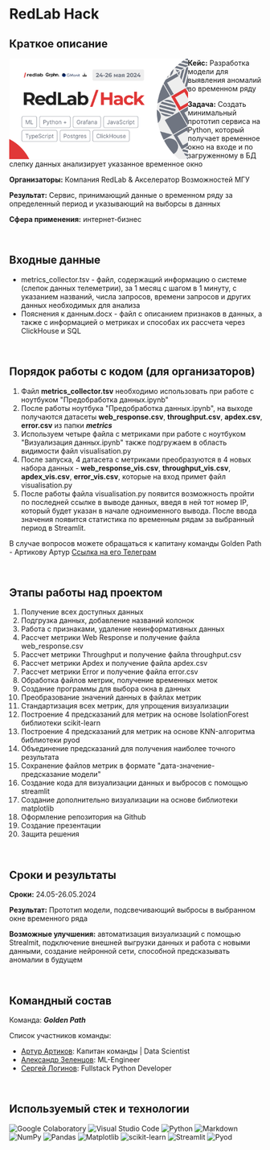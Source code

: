 # RedLab Hack

## Краткое описание

<img src="https://github.com/ArturArtikov/Portfolio/blob/main/1_media/2_hackathon_projects/hackathon4.png" height=200 align="left"> 

**Кейс:** Разработка модели для выявления аномалий во временном ряду

**Задача:** Создать минимальный прототип сервиса на Python, который получает временное окно на входе и по загруженному в БД слепку данных анализирует указанное временное окно

**Организаторы:** Компания RedLab & Акселератор Возможностей МГУ

**Результат:** Сервис, принимающий данные о временном ряду за определенный период и указывающий на выборсы в данных 

**Сфера применения:** интернет-бизнес

<br/>

## Входные данные

* metrics_collector.tsv - файл, содержащий информацию о системе (слепок данных телеметрии), за 1 месяц с шагом в 1 минуту, с указанием названий, числа запросов, времени запросов и других данных необходимых для анализа
* Пояснения к данным.docx - файл с описанием признаков в данных, а также с информацией о метриках и способах их рассчета через ClickHouse и SQL

<br/>

## Порядок работы с кодом (для организаторов)

1. Файл **metrics_collector.tsv** необходимо использовать при работе с ноутбуком "Предобработка данных.ipynb"
2. После работы ноутбука "Предобработка данных.ipynb", на выходе получаются датасеты **web_response.csv**, **throughput.csv**, **apdex.csv**, **error.csv** из папки ***metrics***
3. Используем четыре файла с метриками при работе с ноутбуком "Визуализация данных.ipynb" также подгружаем в область видимости файл visualisation.py
4. После запуска, 4 датасета с метриками преобразуются в 4 новых набора данных - **web_response_vis.csv**, **throughput_vis.csv**, **apdex_vis.csv**, **error_vis.csv**, которые на вход примет файл visualisation.py
5. После работы файла visualisation.py появится возможность пройти по последней ссылке в выводе данных, введя в ней тот номер IP, который будет указан в начале одноименного вывода. После ввода значения появится статистика по временным рядам за выбранный период в Streamlit.

В случае вопросов можете обращаться к капитану команды Golden Path - Артикову Артур [Ссылка на его Телеграм](https://t.me/ArturArtikov)



<br/>

## Этапы работы над проектом

1. Получение всех доступных данных
2. Подгрузка данных, добавление названий колонок
3. Работа с признаками, удаление неинформативных данных
4. Рассчет метрики Web Response и получение файла web_response.csv
5. Рассчет метрики Throughput и получение файла throughput.csv
6. Рассчет метрики Apdex и получение файла apdex.csv
7. Рассчет метрики Error и получение файла error.csv
8. Обработка файлов метрик, получение временных меток
9. Создание программы для выбора окна в данных
10. Преобразование значений данных в файлах метрик
11. Стандартизация всех метрик, для упрощения визуализации
12. Построение 4 предсказаний для метрик на основе IsolationForest библиотеки scikit-learn
13. Построение 4 предсказаний для метрик на основе KNN-алгоритма библиотеки pyod
14. Объединение предсказаний для получения наиболее точного результата
15. Сохранение файлов метрик в формате "дата-значение-предсказание модели"
16. Создание кода для визуализации данных и выбросов с помощью streamlit
17. Создание дополнительно визуализации на основе библиотеки matplotlib
18. Оформление репозитория на Github
19. Создание презентации
20. Защита решения

<br/>

## Сроки и результаты

**Сроки:** 24.05-26.05.2024

**Результат:** Прототип модели, подсвечивающий выбросы в выбранном окне временного ряда

**Возможные улучшения:** автоматизация визуализаций с помощью Strealmit, подключение внешней выгрузки данных и работа с новыми данными, создание нейронной сети, способной предсказывать аномалии в будущем

<br/>

## Командный состав

Команда: __*Golden Path*__

Список участников команды:

* [Артур Артиков](https://github.com/ArturArtikov): Капитан команды | Data Scientist
* [Александр Зеленцов](https://github.com/CHex0K): ML-Engineer
* [Сергей Логинов](): Fullstack Python Developer

<br/>

## Используемый стек и технологии

![Google Colaboratory](https://img.shields.io/badge/Google%20Colaboratory-ffffff.svg?style=for-the-badge&logo=google-colab&logoColor=orange)
![Visual Studio Code](https://img.shields.io/badge/Visual%20Studio%20Code-0078d7.svg?style=for-the-badge&logo=visual-studio-code&logoColor=white)
![Python](https://img.shields.io/badge/python-3670A0?style=for-the-badge&logo=python&logoColor=ffdd54)
![Markdown](https://img.shields.io/badge/markdown-%23000000.svg?style=for-the-badge&logo=markdown&logoColor=white)
![NumPy](https://img.shields.io/badge/numpy-%23013243.svg?style=for-the-badge&logo=numpy&logoColor=white)
![Pandas](https://img.shields.io/badge/pandas-%23150458.svg?style=for-the-badge&logo=pandas&logoColor=white)
![Matplotlib](https://img.shields.io/badge/Matplotlib-%23ffffff.svg?style=for-the-badge&logo=Matplotlib&logoColor=black)
![scikit-learn](https://img.shields.io/badge/scikit--learn-%23F7931E.svg?style=for-the-badge&logo=scikit-learn&logoColor=white)
![Streamlit](https://img.shields.io/badge/streamlit-%23FFFFFF.svg?style=for-the-badge&logo=streamlit&logoColor=DC143C)
![Pyod](https://img.shields.io/badge/pyod-%23FFD700.svg?style=for-the-badge&logo=pyod&logoColor=white)

